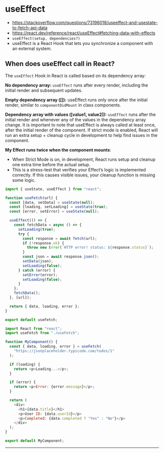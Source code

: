 # useEffect

- https://stackoverflow.com/questions/73196018/useeffect-and-usestate-to-fetch-api-data
- https://react.dev/reference/react/useEffect#fetching-data-with-effects
- `useEffect(setup, dependencies?)`
- useEffect is a React Hook that lets you synchronize a component with an external system.

## When does useEffect call in React?
The `useEffect` Hook in React is called based on its dependency array:

**No dependency array:**
`useEffect` runs after every render, including the initial render and subsequent updates.

**Empty dependency array ([]):**
useEffect runs only once after the initial render, similar to `componentDidMount` in class components.

**Dependency array with values ([value1, value2]):**
`useEffect` runs after the initial render and whenever any of the values in the dependency array change.
It is important to note that useEffect is always called at least once, after the initial render of the component. If strict mode is enabled, React will run an extra setup + cleanup cycle in development to help find issues in the component.


**My Effect runs twice when the component mounts**:

- When Strict Mode is on, in development, React runs setup and cleanup one extra time before the actual setup.
- This is a stress-test that verifies your Effect’s logic is implemented correctly. If this causes visible issues, your cleanup function is missing some logic.

```js
import { useState, useEffect } from "react";

function useFetch(url) {
  const [data, setData] = useState(null);
  const [loading, setLoading] = useState(true);
  const [error, setError] = useState(null);

  useEffect(() => {
    const fetchData = async () => {
      setLoading(true);
      try {
        const response = await fetch(url);
        if (!response.ok) {
          throw new Error(`HTTP error! status: ${response.status}`);
        }
        const json = await response.json();
        setData(json);
        setLoading(false);
      } catch (error) {
        setError(error);
        setLoading(false);
      }
    };
    fetchData();
  }, [url]);

  return { data, loading, error };
}

export default useFetch;
```

```js
import React from "react";
import useFetch from "./useFetch";

function MyComponent() {
  const { data, loading, error } = useFetch(
    "https://jsonplaceholder.typicode.com/todos/1"
  );

  if (loading) {
    return <p>Loading...</p>;
  }

  if (error) {
    return <p>Error: {error.message}</p>;
  }

  return (
    <div>
      <h1>{data.title}</h1>
      <p>User ID: {data.userId}</p>
      <p>Completed: {data.completed ? "Yes" : "No"}</p>
    </div>
  );
}

export default MyComponent;
```

<hr />
